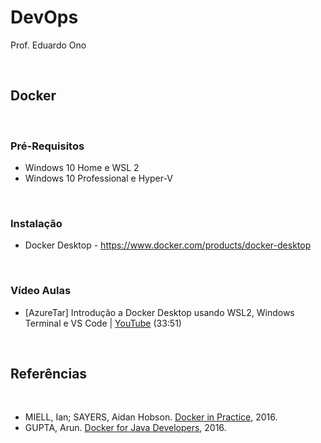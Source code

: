 # DevOps

Prof. Eduardo Ono

<br>

## Docker
<br>

### Pré-Requisitos

* Windows 10 Home e WSL 2
* Windows 10 Professional e Hyper-V

<br>

### Instalação

* Docker Desktop - https://www.docker.com/products/docker-desktop

<br>

### Vídeo Aulas

* [AzureTar] Introdução a Docker Desktop usando WSL2, Windows Terminal e VS Code | [YouTube](https://youtu.be/eJQEISCKdos) (33:51)

<br>

## Referências
<br>

* MIELL, Ian; SAYERS, Aidan Hobson. [Docker in Practice](https://archive.org/details/DockerInPractice), 2016.
* GUPTA, Arun. [Docker for Java Developers](https://archive.org/details/DockerForJavaDevelopers), 2016.
